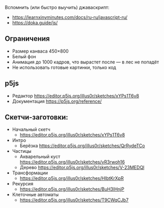 Вспомнить (или быстро выучить) джаваскрипт:
- https://learnxinyminutes.com/docs/ru-ru/javascript-ru/
- https://doka.guide/js/

## Ограничения
- Размер канваса 450×800
- Белый фон
- Анимация до 1000 кадров, что вырастет после — в лес не попадёт
- Не использовать готовые картинки, только код

## p5js
- Редактор https://editor.p5js.org/illus0r/sketches/xYPs1T6v8
- Документация https://p5js.org/reference/

## Скетчи-заготовки:
- Начальный скетч
	- https://editor.p5js.org/illus0r/sketches/xYPs1T6v8
- Интро
	- Берёзка https://editor.p5js.org/illus0r/sketches/QrRydeTCo
- Частицы
	- Акварельный куст https://editor.p5js.org/illus0r/sketches/vR3rwoh16
	- Дерево https://editor.p5js.org/illus0r/sketches/V-23MEDQl
- Трансформации
	- https://editor.p5js.org/illus0r/sketches/HIbtKrXpR
- Рекурсия
	- https://editor.p5js.org/illus0r/sketches/BuH3lHnjP
- Клеточные автоматы
	- https://editor.p5js.org/illus0r/sketches/T9CWqCJb7
